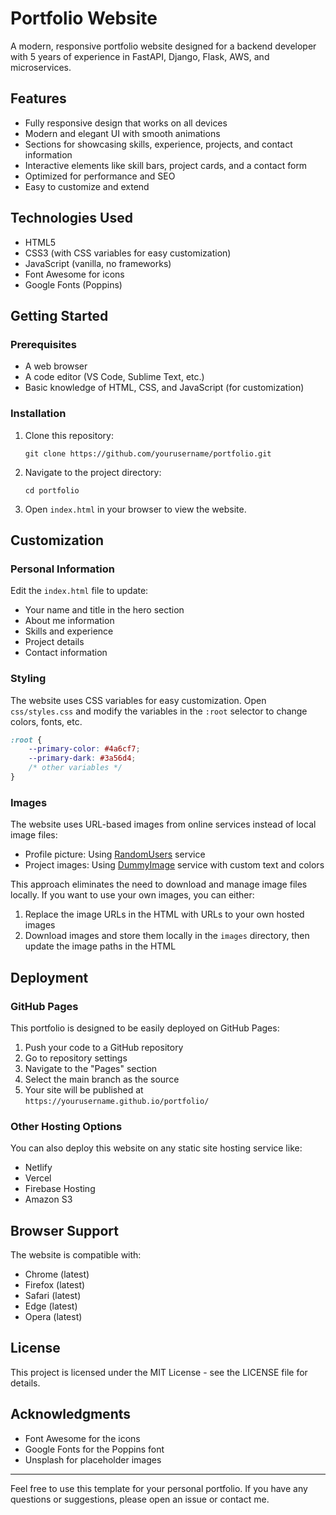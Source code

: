 # Portfolio Website

A modern, responsive portfolio website designed for a backend developer with 5 years of experience in FastAPI, Django, Flask, AWS, and microservices.

## Features

- Fully responsive design that works on all devices
- Modern and elegant UI with smooth animations
- Sections for showcasing skills, experience, projects, and contact information
- Interactive elements like skill bars, project cards, and a contact form
- Optimized for performance and SEO
- Easy to customize and extend

## Technologies Used

- HTML5
- CSS3 (with CSS variables for easy customization)
- JavaScript (vanilla, no frameworks)
- Font Awesome for icons
- Google Fonts (Poppins)

## Getting Started

### Prerequisites

- A web browser
- A code editor (VS Code, Sublime Text, etc.)
- Basic knowledge of HTML, CSS, and JavaScript (for customization)

### Installation

1. Clone this repository:
   ```
   git clone https://github.com/yourusername/portfolio.git
   ```

2. Navigate to the project directory:
   ```
   cd portfolio
   ```

3. Open `index.html` in your browser to view the website.

## Customization

### Personal Information

Edit the `index.html` file to update:
- Your name and title in the hero section
- About me information
- Skills and experience
- Project details
- Contact information

### Styling

The website uses CSS variables for easy customization. Open `css/styles.css` and modify the variables in the `:root` selector to change colors, fonts, etc.

```css
:root {
    --primary-color: #4a6cf7;
    --primary-dark: #3a56d4;
    /* other variables */
}
```

### Images

The website uses URL-based images from online services instead of local image files:

- Profile picture: Using [RandomUsers](https://xsgames.co/randomusers/) service
- Project images: Using [DummyImage](https://dummyimage.com/) service with custom text and colors

This approach eliminates the need to download and manage image files locally. If you want to use your own images, you can either:

1. Replace the image URLs in the HTML with URLs to your own hosted images
2. Download images and store them locally in the `images` directory, then update the image paths in the HTML

## Deployment

### GitHub Pages

This portfolio is designed to be easily deployed on GitHub Pages:

1. Push your code to a GitHub repository
2. Go to repository settings
3. Navigate to the "Pages" section
4. Select the main branch as the source
5. Your site will be published at `https://yourusername.github.io/portfolio/`

### Other Hosting Options

You can also deploy this website on any static site hosting service like:
- Netlify
- Vercel
- Firebase Hosting
- Amazon S3

## Browser Support

The website is compatible with:
- Chrome (latest)
- Firefox (latest)
- Safari (latest)
- Edge (latest)
- Opera (latest)

## License

This project is licensed under the MIT License - see the LICENSE file for details.

## Acknowledgments

- Font Awesome for the icons
- Google Fonts for the Poppins font
- Unsplash for placeholder images

---

Feel free to use this template for your personal portfolio. If you have any questions or suggestions, please open an issue or contact me. 